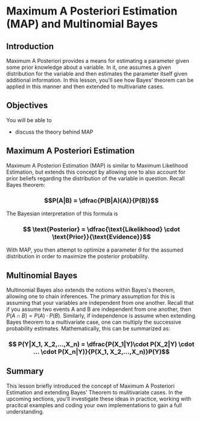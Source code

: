 
# Maximum A Posteriori Estimation (MAP) and Multinomial Bayes

## Introduction

Maximum A Posteriori provides a means for estimating a parameter given some prior knowledge about a variable. In it, one assumes a given distribution for the variable and then estimates the parameter itself given additional information. In this lesson, you'll see how Bayes' theorem can be applied in this manner and then extended to multivariate cases.

## Objectives
You will be able to

* discuss the theory behind MAP

## Maximum A Posteriori Estimation

Maximum A Posteriori Estimation (MAP) is similar to Maximum Likelihood Estimation, but extends this concept by allowing one to also account for prior beliefs regarding the distribution of the variable in question. Recall Bayes theorem:  

### $$P(A|B) = \dfrac{P(B|A)(A)}{P(B)}$$

The Bayesian interpretation of this formula is

### $$ \text{Posterior} = \dfrac{\text{Likelikhood} \cdot \text{Prior}}{\text{Evidence}}$$

With MAP, you then attempt to optimize a parameter $\theta$ for the assumed distribution in order to maximize the posterior probability. 

## Multinomial Bayes

Multinomial Bayes also extends the notions within Bayes's theorem, allowing one to chain inferences. The primary assumption for this is assuming that your variables are independent from one another. Recall that if you assume two events A and B are independent from one another, then $P(A \cap B) = P(A)\cdot P(B)$. Similarly, if independence is assume when extending Bayes theorem to a multivariate case, one can multiply the successive probability estimates. Mathematically, this can be summarized as:  

### $$ P(Y|X_1, X_2,...,X_n) = \dfrac{P(X_1|Y)\cdot P(X_2|Y) \cdot ... \cdot P(X_n|Y)}{P(X_1, X_2,...,X_n)}P(Y)$$

## Summary

This lesson briefly introduced the concept of Maximum A Posteriori Estimation and extending Bayes' Theorem to mulitivariate cases. In the upcoming sections, you'll investigate these ideas in practice, working with pracitcal examples and coding your own implementations to gain a full understanding.

